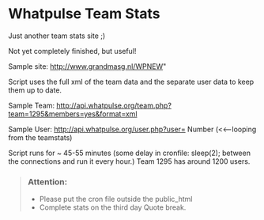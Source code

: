 # Whatpulse Team Stats

Just another team stats site ;)

Not yet completely finished, but useful!

Sample site: http://www.grandmasg.nl/WPNEW"

Script uses the full xml of the team data and the separate user data to keep them up to date.

Sample Team: http://api.whatpulse.org/team.php?team=1295&members=yes&format=xml

Sample User: http://api.whatpulse.org/user.php?user= Number (<<--looping from the teamstats)

Script runs for ~ 45-55 minutes (some delay in cronfile: sleep(2); between the connections and run it every hour.)
Team 1295 has around 1200 users.

> ### Attention: 
> * Please put the cron file outside the public_html 
> * Complete stats on the third day
Quote break.